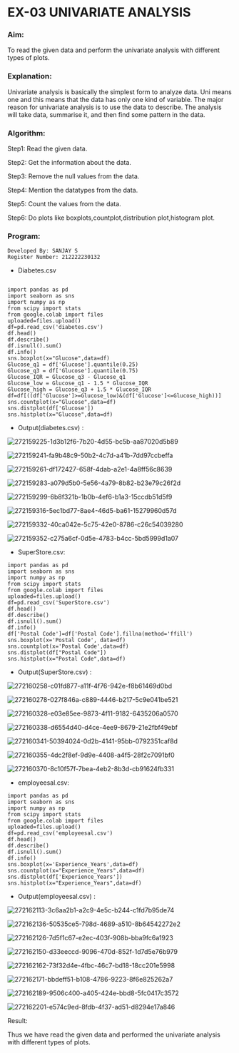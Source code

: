 # EX-03 UNIVARIATE ANALYSIS
### Aim:
To read the given data and perform the univariate analysis with different types of plots.

### Explanation:
Univariate analysis is basically the simplest form to analyze data. Uni means one and this means that the data has only one kind of variable. The major reason for univariate analysis is to use the data to describe. The analysis will take data, summarise it, and then find some pattern in the data.

### Algorithm:
Step1: Read the given data.

Step2: Get the information about the data.

Step3: Remove the null values from the data.

Step4: Mention the datatypes from the data.

Step5: Count the values from the data.

Step6: Do plots like boxplots,countplot,distribution plot,histogram plot.

### Program:
```
Developed By: SANJAY S
Register Number: 212222230132
```

- Diabetes.csv
```

import pandas as pd
import seaborn as sns
import numpy as np
from scipy import stats
from google.colab import files
uploaded=files.upload()
df=pd.read_csv('diabetes.csv')
df.head()
df.describe()
df.isnull().sum()
df.info()
sns.boxplot(x="Glucose",data=df)
Glucose_q1 = df['Glucose'].quantile(0.25)
Glucose_q3 = df['Glucose'].quantile(0.75)
Glucose_IQR = Glucose_q3 - Glucose_q1
Glucose_low = Glucose_q1 - 1.5 * Glucose_IQR
Glucose_high = Glucose_q3 + 1.5 * Glucose_IQR
df=df[((df['Glucose']>=Glucose_low)&(df['Glucose']<=Glucose_high))]
sns.countplot(x="Glucose",data=df)
sns.distplot(df['Glucose'])
sns.histplot(x="Glucose",data=df)
```
  - Output(diabetes.csv) :
    
   ![272159225-1d3b12f6-7b20-4d55-bc5b-aa87020d5b89](https://github.com/22002102/ODD2023-DataScience-Ex-03/assets/119091638/bf6b91bc-e3af-4be4-844d-f078b1d6eb6d)
 
![272159241-fa9b48c9-50b2-4c7d-a41b-7dd97ccbeffa](https://github.com/22002102/ODD2023-DataScience-Ex-03/assets/119091638/2c9cee35-7f5e-4c3b-848b-e896659cf48e)

![272159261-df172427-658f-4dab-a2e1-4a8ff56c8639](https://github.com/22002102/ODD2023-DataScience-Ex-03/assets/119091638/ff7b2aed-b371-4696-ab42-84ced29eedd9)

![272159283-a079d5b0-5e56-4a79-8b82-b23e79c26f2d](https://github.com/22002102/ODD2023-DataScience-Ex-03/assets/119091638/a813ec6b-f2a5-46a8-b497-5fbbd8727d24)

![272159299-6b8f321b-1b0b-4ef6-b1a3-15ccdb51d5f9](https://github.com/22002102/ODD2023-DataScience-Ex-03/assets/119091638/98701bdc-fea0-4bfe-a9e4-5fe1879dab0c)

![272159316-5ec1bd77-8ae4-46d5-ba61-15279960d57d](https://github.com/22002102/ODD2023-DataScience-Ex-03/assets/119091638/50da3be5-6fac-412b-9ec7-5f606e423174)

![272159332-40ca042e-5c75-42e0-8786-c26c54039280](https://github.com/22002102/ODD2023-DataScience-Ex-03/assets/119091638/72d5534f-e5ed-4997-9fc5-b4819d926ca0)

![272159352-c275a6cf-0d5e-4783-b4cc-5bd5999d1a07](https://github.com/22002102/ODD2023-DataScience-Ex-03/assets/119091638/4d903aab-99e4-44e7-9379-42b581bef3ce)

- SuperStore.csv:
```
import pandas as pd
import seaborn as sns
import numpy as np
from scipy import stats
from google.colab import files
uploaded=files.upload()
df=pd.read_csv('SuperStore.csv')
df.head()
df.describe()
df.isnull().sum()
df.info()
df['Postal Code']=df['Postal Code'].fillna(method='ffill')
sns.boxplot(x='Postal Code', data=df)
sns.countplot(x='Postal Code',data=df)
sns.distplot(df["Postal Code"])
sns.histplot(x="Postal Code",data=df)
```
  - Output(SuperStore.csv) :

![272160258-c01fd877-a11f-4f76-942e-f8b61469d0bd](https://github.com/22002102/ODD2023-DataScience-Ex-03/assets/119091638/aabcd0c8-cb45-4815-99aa-7ab8ea35167c)
    
![272160278-027f846a-c889-4446-b217-5c9e041be521](https://github.com/22002102/ODD2023-DataScience-Ex-03/assets/119091638/dd758d2e-4b3e-4478-955d-a1873af5e9cf)

![272160328-e03e85ee-9873-4f11-9182-6435206a0570](https://github.com/22002102/ODD2023-DataScience-Ex-03/assets/119091638/7f8fc139-0f1e-48be-b38e-30be9df8c624)

![272160338-d6554d40-d4ce-4ee9-8679-21e2fbf49ebf](https://github.com/22002102/ODD2023-DataScience-Ex-03/assets/119091638/26dc4f00-1bf3-4cfc-9c48-e534fddca566)

![272160341-50394024-0d2b-4141-95bb-0792351caf8d](https://github.com/22002102/ODD2023-DataScience-Ex-03/assets/119091638/7c0459e8-42d5-4e50-b8a3-ff89ee8c70dc)

![272160355-4dc2f8ef-9d9e-4408-a4f5-28f2c7091bf0](https://github.com/22002102/ODD2023-DataScience-Ex-03/assets/119091638/04e20793-257f-4c0f-8cff-d53e522db1bf)

![272160370-8c10f57f-7bea-4eb2-8b3d-cb91624fb331](https://github.com/22002102/ODD2023-DataScience-Ex-03/assets/119091638/007448fb-5213-43f6-98bc-ad9824ddc640)


   - employeesal.csv:
```
import pandas as pd
import seaborn as sns
import numpy as np
from scipy import stats
from google.colab import files
uploaded=files.upload()
df=pd.read_csv('employeesal.csv')
df.head()
df.describe()
df.isnull().sum()
df.info()
sns.boxplot(x='Experience_Years',data=df)
sns.countplot(x="Experience_Years",data=df)
sns.distplot(df['Experience_Years'])
sns.histplot(x="Experience_Years",data=df)
```
- Output(employeesal.csv) :

![272162113-3c6aa2b1-a2c9-4e5c-b244-c1fd7b95de74](https://github.com/22002102/ODD2023-DataScience-Ex-03/assets/119091638/719718d7-afa1-4df2-8a00-a2d1b94a391e)

![272162136-50535ce5-798d-4689-a510-8b64542272e2](https://github.com/22002102/ODD2023-DataScience-Ex-03/assets/119091638/2145ca19-9b44-4cfd-b981-e140d5de46c9)

![272162126-7d5f1c67-e2ec-403f-908b-bba9fc6a1923](https://github.com/22002102/ODD2023-DataScience-Ex-03/assets/119091638/f768dc65-dc9e-4ee9-9675-d66da6a7a72f)

![272162150-d33eeccd-9096-470d-852f-1d7d5e76b979](https://github.com/22002102/ODD2023-DataScience-Ex-03/assets/119091638/812c6a0a-45ea-4356-8344-3a7b6a924c33)

![272162162-73f32d4e-4fbc-46c7-bd18-18cc201e5998](https://github.com/22002102/ODD2023-DataScience-Ex-03/assets/119091638/15b1781c-3fe0-4a62-a2e2-c01f860a31a9)

![272162171-bbdeff51-b108-4786-9223-8f6e825262a7](https://github.com/22002102/ODD2023-DataScience-Ex-03/assets/119091638/06da741f-19c1-4e1e-9c17-94301154e2eb)

![272162189-9506c400-a405-424e-bbd8-5fc0417c3572](https://github.com/22002102/ODD2023-DataScience-Ex-03/assets/119091638/05c4e9fb-4036-4e13-bab4-5e754583e4bb)

![272162201-e574c9ed-8fdb-4f37-ad51-d8294e17a846](https://github.com/22002102/ODD2023-DataScience-Ex-03/assets/119091638/131b0c4d-3135-48b3-8c5c-66564bcac2e5)

Result:

Thus we have read the given data and performed the univariate analysis with different types of plots.
